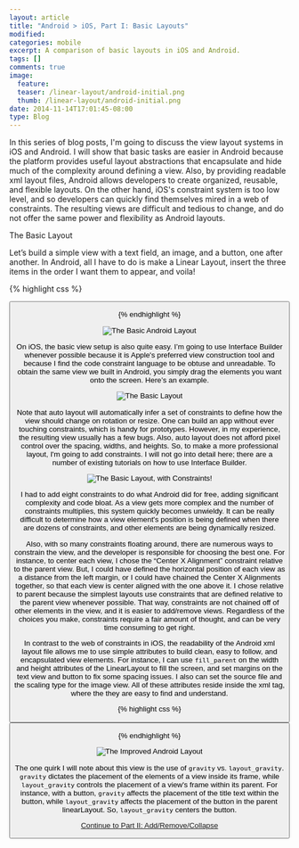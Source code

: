```yaml
---
layout: article
title: "Android > iOS, Part I: Basic Layouts"
modified:
categories: mobile
excerpt: A comparison of basic layouts in iOS and Android.
tags: []
comments: true
image:
  feature:
  teaser: /linear-layout/android-initial.png
  thumb: /linear-layout/android-initial.png
date: 2014-11-14T17:01:45-08:00
type: Blog
---
```


In this series of blog posts, I'm going to discuss the view layout systems in iOS and Android.  I will show that basic tasks are easier in Android because the platform provides useful layout abstractions that encapsulate and hide much of the complexity around defining a view.  Also, by providing readable xml layout files, Android allows developers to create organized, reusable, and flexible layouts. On the other hand, iOS's constraint system is too low level, and so developers can quickly find themselves mired in a web of constraints.  The resulting views are difficult and tedious to change, and do not offer the same power and flexibility as Android layouts.

The Basic Layout

Let’s build a simple view with a text field, an image, and a button, one after another.  In Android, all I have to do is make a Linear Layout, insert the three items in the order I want them to appear, and voila!

{% highlight css %}
<LinearLayout xmlns:android="http://schemas.android.com/apk/res/android"
                             android:orientation="vertical"
                             android:layout_width="fill_parent"
                             android:layout_height="fill_parent">

<TextView
        android:layout_width="fill_parent"
        android:layout_height="wrap_content"
        android:text="Canyon Creek, CA"/>

<ImageView
        android:layout_width="fill_parent"
        android:layout_height="wrap_content"
        android:src="@drawable/CanyonCreek"/>

<Button
        android:layout_width="wrap_content"
        android:layout_height="wrap_content"
        android:text="Button 1"/>

</LinearLayout>
{% endhighlight %}

![The Basic Android Layout](/images/linear-layout/android-initial.png)

On iOS, the basic view setup is also quite easy.  I’m going to use Interface Builder whenever possible because it is Apple's preferred view construction tool and because I find the code constraint language to be obtuse and unreadable.  To obtain the same view we built in Android, you simply drag the elements you want onto the screen.  Here’s an example.

![The Basic Layout](/images/ios/basic-lined-up-layout.png)

Note that auto layout will automatically infer a set of constraints to define how the view should change on rotation or resize.  One can build an app without ever touching constraints, which is handy for prototypes. However, in my experience, the resulting view usually has a few bugs.  Also, auto layout does not afford pixel control over the spacing, widths, and heights.  So, to make a more professional layout, I'm going to add constraints.  I will not go into detail here; there are a number of existing tutorials on how to use Interface Builder.

![The Basic Layout, with Constraints!](/images/ios/basic-layout-constraints.png)

I had to add eight constraints to do what Android did for free, adding significant complexity and code bloat.  As a view gets more complex and the number of constraints multiplies, this system quickly becomes unwieldy.  It can be really difficult to determine how a view element's position is being defined when there are dozens of constraints, and other elements are being dynamically resized.

Also, with so many constraints floating around, there are numerous ways to constrain the view, and the developer is responsible for choosing the best one.  For instance, to center each view, I chose the “Center X Alignment” constraint relative to the parent view. But, I could have defined the horizontal position of each view as a distance from the left margin, or I could have chained the Center X Alignments together, so that each view is center aligned with the one above it.  I chose relative to parent because the simplest layouts use constraints that are defined relative to the parent view whenever possible.  That way, constraints are not chained off of other elements in the view, and it is easier to add/remove views.  Regardless of the choices you make, constraints require a fair amount of thought, and can be very time consuming to get right.

In contrast to the web of constraints in iOS, the readability of the Android xml layout file allows me to use simple attributes to build clean, easy to follow, and encapsulated view elements.  For instance, I can use `fill_parent` on the width and height attributes of the LinearLayout to fill the screen, and set margins on the text view and button to fix some spacing issues.  I also can set the source file and the scaling type for the image view.  All of these attributes reside inside the xml tag, where the they are easy to find and understand.

{% highlight css %}
<LinearLayout xmlns:android="http://schemas.android.com/apk/res/android"
                             android:orientation="vertical"
                             android:layout_width="fill_parent"
                             android:layout_height="fill_parent">

<TextView
        android:layout_width="fill_parent"
        android:layout_height="wrap_content"
        android:layout_marginTop="15dp"
        android:layout_marginBottom="15dp"
        android:gravity="center_horizontal"
        android:text="Canyon Creek, CA"/>

<ImageView
        android:layout_width="fill_parent"
        android:layout_height="wrap_content"
        android:gravity="center_horizontal"
        android:scaleType="fitCenter"
        android:src="@drawable/CanyonCreek"/>

<Button
        android:layout_width="wrap_content"
        android:layout_height="wrap_content"
        android:layout_marginTop="15dp"
        android:layout_gravity="center_horizontal"
        android:text="Button 1"/>

</LinearLayout>
{% endhighlight %}

![The Improved Android Layout](/images/linear-layout/android-improved.png)

The one quirk I will note about this view is the use of `gravity` vs. `layout_gravity`.  `gravity` dictates the placement of the elements of a view inside its frame, while `layout_gravity` controls the placement of a view's frame within its parent.  For instance, with a button, `gravity` affects the placement of the title text within the button, while `layout_gravity` affects the placement of the button in the parent linearLayout.  So, `layout_gravity` centers the button.

[Continue to Part II: Add/Remove/Collapse](../android-ios-layouts-part-ii-add-remove-delete)